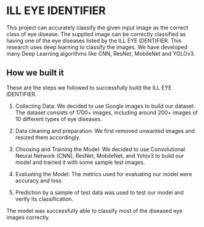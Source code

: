 # ILL EYE IDENTIFIER

This project can accurately classify the given input image as the correct class of eye disease. The supplied image can be correctly classified as having one of the eye diseases listed by the ILL EYE IDENTIFIER. This research uses deep learning to classify the images. We have developed many Deep Learning algorithms like CNN, ResNet, MobileNet and YOLOv3.

## How we built it
These are the steps we followed to successfully build the ILL EYE IDENTIFIER.

1. Collecting Data: We decided to use Google images to build our dataset. The dataset consists of 1700+ images, including around 200+ images of 10 different types of eye diseases.

2. Data cleaning and preparation: We first removed unwanted images and resized them accordingly.

3. Choosing and Training the Model: We decided to use Convolutional Neural Network (CNN), ResNet, MobileNet, and Yolov3 to build our model and trained it with some sample test images. 

4. Evaluating the Model: The metrics used for evaluating our model were accuracy and loss.

5. Prediction by a sample of test data was used to test our model and verify its classification.

The model was successfully able to classify most of the diseased eye images correctly.

